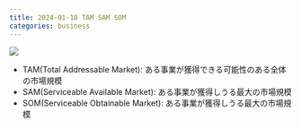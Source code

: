 ```yaml
---
title: 2024-01-10 TAM SAM SOM
categories: business
---
```


![](https://www.utokyo-ipc.co.jp/wp/wp-content/uploads/2022/06/930f93bd61b23298acd764a818db250e.png)

- TAM(Total Addressable Market): ある事業が獲得できる可能性のある全体の市場規模
- SAM(Serviceable Available Market): ある事業が獲得しうる最大の市場規模
- SOM(Serviceable Obtainable Market): ある事業が獲得しうる最大の市場規模
